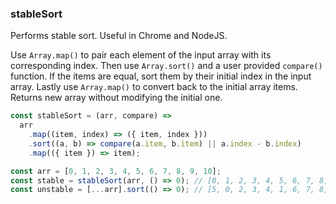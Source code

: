 ### stableSort

Performs stable sort. Useful in Chrome and NodeJS.

Use `Array.map()` to pair each element of the input array with its corresponding index. Then use `Array.sort()` and a user provided `compare()` function. If the items are equal, sort them by their initial index in the input array. Lastly use `Array.map()` to convert back to the initial array items.
Returns new array without modifying the initial one.

```js
const stableSort = (arr, compare) =>
  arr
    .map((item, index) => ({ item, index }))
    .sort((a, b) => compare(a.item, b.item) || a.index - b.index)
    .map(({ item }) => item);
```

```js
const arr = [0, 1, 2, 3, 4, 5, 6, 7, 8, 9, 10];
const stable = stableSort(arr, () => 0); // [0, 1, 2, 3, 4, 5, 6, 7, 8, 9, 10]
const unstable = [...arr].sort(() => 0); // [5, 0, 2, 3, 4, 1, 6, 7, 8, 9, 10] (in Chrome/NodeJS)
```
